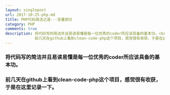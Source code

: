 ```yaml
---
layout: singlepost
url: 2017-10-25-php.md
title: PHP代码简洁之道---变量部分
category: PHP
comments: true
description: 将代码写的简洁并且易读易懂是每一位优秀的coder所应该具备的基本功。<br>
             前几天在github上看到clean-code-php这个项目，感觉很有收获，于是在这里记录一下。
---
```


### 将代码写的简洁并且易读易懂是每一位优秀的coder所应该具备的基本功。

### 前几天在github上看到clean-code-php这个项目，感觉很有收获，于是在这里记录一下。